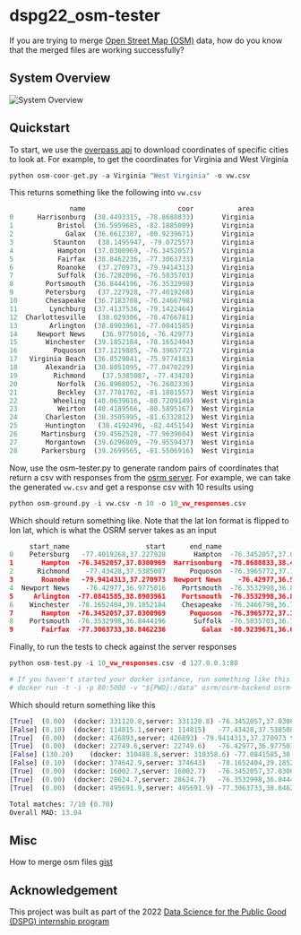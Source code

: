 # dspg22_osm-tester
If you are trying to merge [Open Street Map (OSM)](https://www.openstreetmap.org/#map=5/38.007/-95.844) data, how do you know that the merged files are working successfully?

System Overview
---
![System Overview](https://raw.githubusercontent.com/yaoeh/dspg22_osm-tester/main/documentation/system-overview.png)


Quickstart
---
To start, we use the [overpass api](https://wiki.openstreetmap.org/wiki/Overpass_API) to download coordinates of specific cities to look at. For example, to get the coordinates for Virginia and West Virginia

```python
python osm-coor-get.py -a Virginia "West Virginia" -o vw.csv
```
This returns something like the following into ```vw.csv```
```python
               name                       coor           area
0      Harrisonburg  (38.4493315, -78.8688833)       Virginia
1           Bristol  (36.5959685, -82.1885009)       Virginia
2             Galax  (36.6612387, -80.9239671)       Virginia
3          Staunton   (38.1495947, -79.072557)       Virginia
4           Hampton  (37.0300969, -76.3452057)       Virginia
5           Fairfax  (38.8462236, -77.3063733)       Virginia
6           Roanoke   (37.270973, -79.9414313)       Virginia
7           Suffolk  (36.7282096, -76.5835703)       Virginia
8        Portsmouth  (36.8444196, -76.3532998)       Virginia
9        Petersburg   (37.227928, -77.4019268)       Virginia
10       Chesapeake  (36.7183708, -76.2466798)       Virginia
11        Lynchburg  (37.4137536, -79.1422464)       Virginia
12  Charlottesville   (38.029306, -78.4766781)       Virginia
13        Arlington  (38.8903961, -77.0841585)       Virginia
14     Newport News    (36.9775016, -76.42977)       Virginia
15       Winchester  (39.1852184, -78.1652404)       Virginia
16         Poquoson  (37.1219885, -76.3965772)       Virginia
17   Virginia Beach  (36.8529841, -75.9774183)       Virginia
18       Alexandria  (38.8051095, -77.0470229)       Virginia
19         Richmond    (37.5385087, -77.43428)       Virginia
20          Norfolk  (36.8968052, -76.2602336)       Virginia
21          Beckley  (37.7781702, -81.1881557)  West Virginia
22         Wheeling  (40.0639616, -80.7209149)  West Virginia
23          Weirton  (40.4189566, -80.5895167)  West Virginia
24       Charleston  (38.3505995, -81.6332812)  West Virginia
25       Huntington   (38.4192496, -82.445154)  West Virginia
26      Martinsburg  (39.4562528, -77.9639604)  West Virginia
27       Morgantown  (39.6296809, -79.9559437)  West Virginia
28      Parkersburg  (39.2699565, -81.5506916)  West Virginia
```

Now, use the osm-tester.py to generate random pairs of coordinates that return a csv with responses from the [osrm server](https://router.project-osrm.org/). For example, we can take the generated ```vw.csv``` and get a response csv with 10 results using
```python
python osm-ground.py -i vw.csv -n 10 -o 10_vw_responses.csv
```
Which should return something like. Note that the lat lon format is flipped to lon lat, which is what the OSRM server takes as an input
```python
     start_name                   start      end_name                     end                                              query                                           response
0    Petersburg   -77.4019268,37.227928       Hampton  -76.3452057,37.0300969  https://router.project-osrm.org/route/v1/drivi...  {"code":"Ok","routes":[{"geometry":"ebfbFdqlwM...
1       Hampton  -76.3452057,37.0300969  Harrisonburg  -78.8688833,38.4493315  https://router.project-osrm.org/route/v1/drivi...  {"code":"Ok","routes":[{"geometry":"{m_aFvd~pM...
2      Richmond    -77.43428,37.5385087      Poquoson  -76.3965772,37.1219885  https://router.project-osrm.org/route/v1/drivi...  {"code":"Ok","routes":[{"geometry":"{sbdF~}rwM...
3       Roanoke   -79.9414313,37.270973  Newport News    -76.42977,36.9775016  https://router.project-osrm.org/route/v1/drivi...  {"code":"Ok","routes":[{"geometry":"yonbF|p|fN...
4  Newport News    -76.42977,36.9775016    Portsmouth  -76.3532998,36.8444196  https://router.project-osrm.org/route/v1/drivi...  {"code":"Ok","routes":[{"geometry":"mdu`F~tnqM...
5     Arlington  -77.0841585,38.8903961    Portsmouth  -76.3532998,36.8444196  https://router.project-osrm.org/route/v1/drivi...  {"code":"Ok","routes":[{"geometry":"ixjlF`onuM...
6    Winchester  -78.1652404,39.1852184    Chesapeake  -76.2466798,36.7183708  https://router.project-osrm.org/route/v1/drivi...  {"code":"Ok","routes":[{"geometry":"ukdnFpxa|M...
7       Hampton  -76.3452057,37.0300969      Poquoson  -76.3965772,37.1219885  https://router.project-osrm.org/route/v1/drivi...  {"code":"Ok","routes":[{"geometry":"{m_aFvd~pM...
8    Portsmouth  -76.3532998,36.8444196       Suffolk  -76.5835703,36.7282096  https://router.project-osrm.org/route/v1/drivi...  {"code":"Ok","routes":[{"geometry":"sc{_Ffz_qM...
9       Fairfax  -77.3063733,38.8462236         Galax  -80.9239671,36.6612387  https://router.project-osrm.org/route/v1/drivi...  {"code":"Ok","routes":[{"geometry":"{cblFz{yvM...
```

Finally, to run the tests to check against the server responses
```python
python osm-test.py -i 10_vw_responses.csv -d 127.0.0.1:80

# If you haven't started your docker isntance, run something like this first: 
# docker run -t -i -p 80:5000 -v "${PWD}:/data" osrm/osrm-backend osrm-routed --algorithm mld /data/<filename>.osrm, where 8000 would be the local port, and 5000 the docker port
```

Which should return something like this
```python
[True]	(0.00)	(docker: 331120.8,server: 331120.8)	-76.3452057,37.0300969 to -78.8688833,38.4493315
[False]	(0.10)	(docker: 114815.1,server: 114815)	-77.43428,37.5385087 to -76.3965772,37.1219885
[True]	(0.00)	(docker: 426893,server: 426893)	-79.9414313,37.270973 to -76.42977,36.9775016
[True]	(0.00)	(docker: 22749.6,server: 22749.6)	-76.42977,36.9775016 to -76.3532998,36.8444196
[False]	(130.20)	(docker: 310488.8,server: 310358.6)	-77.0841585,38.8903961 to -76.3532998,36.8444196
[False]	(0.10)	(docker: 374642.9,server: 374643)	-78.1652404,39.1852184 to -76.2466798,36.7183708
[True]	(0.00)	(docker: 16002.7,server: 16002.7)	-76.3452057,37.0300969 to -76.3965772,37.1219885
[True]	(0.00)	(docker: 28624.7,server: 28624.7)	-76.3532998,36.8444196 to -76.5835703,36.7282096
[True]	(0.00)	(docker: 495691.9,server: 495691.9)	-77.3063733,38.8462236 to -80.9239671,36.6612387

Total matches: 7/10 (0.70)
Overall MAD: 13.04
```

Misc
---
How to merge osm files [gist](https://gist.github.com/yaoeh/859cefaea7b61046d084ead1b3d104a1)

Acknowledgement
---
This project was built as part of the 2022 [Data Science for the Public Good (DSPG) internship program](https://biocomplexity.virginia.edu/data-science-public-good-internship-program)
